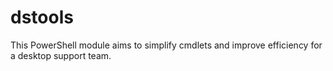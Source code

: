 # dstools
This PowerShell module aims to simplify cmdlets and improve efficiency for a desktop support team.
